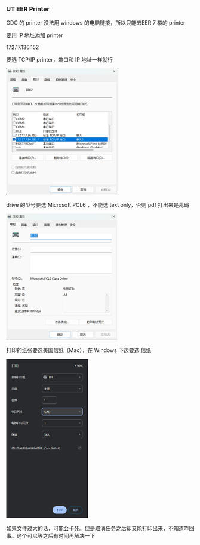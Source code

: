 



### UT EER Printer

GDC 的 printer 没法用 windows 的电脑链接，所以只能去EER 7 楼的 printer

要用 IP 地址添加 printer 

172.17.136.152 

要选 TCP/IP printer，端口和 IP 地址一样就行



<img src="imgs/image-20251002143047549.png" alt="image-20251002143047549" style="zoom:33%;" />

drive 的型号要选 Microsoft PCL6 ，不能选 text only，否则 pdf 打出来是乱码

<img src="imgs/image-20251002143141778.png" alt="image-20251002143141778" style="zoom:33%;" />

打印的纸张要选美国信纸（Mac），在 Windows 下边要选 信纸

<img src="imgs/image-20251002143628302.png" alt="image-20251002143628302" style="zoom:50%;" />

如果文件过大的话，可能会卡死。但是取消任务之后却又能打印出来，不知道咋回事。这个可以等之后有时间再解决一下